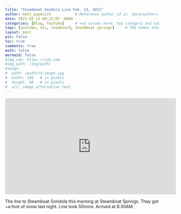 ```yaml
---
title: "Steamboat Gondola Line Feb. 13, 2021"
author: matt_popovich           # Reference author_id in _data/authors.yml
date: 2021-02-13 09:22:07 -0600
categories: [Blog, YouTube]     # <=2 values here: top category and sub category
tags: [youtube, ski, snowboard, steamboat springs]     # TAG names should always be lowercase
layout: post
pin: false
toc: true
comments: true
math: false
mermaid: false
#img_cdn: https://cdn.com
#img_path: /img/path/
#image:
#  path: /path/to/image.jpg
#  width: 100   # in pixels
#  height: 40   # in pixels
#  alt: image alternative text
---
```


<div style="text-align:center">
<iframe width="560" height="315"
src="https://www.youtube.com/embed/-xtlX7jyPV8"
frameborder="0"
allow="accelerometer; autoplay; clipboard-write; encrypted-media; gyroscope; picture-in-picture"
allowfullscreen></iframe>
</div>

The line to Steamboat Gondola this morning at Steamboat Springs. They got ~a foot of snow last night. Line took 50mins. Arrived at 8:30AM.
